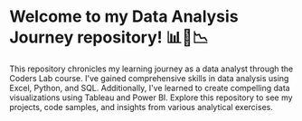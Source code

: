 # Welcome to my Data Analysis Journey repository! 📊🐍📉

This repository chronicles my learning journey as a data analyst through the Coders Lab course. I've gained comprehensive skills in data analysis using Excel, Python, and SQL. Additionally, I've learned to create compelling data visualizations using Tableau and Power BI. Explore this repository to see my projects, code samples, and insights from various analytical exercises.
